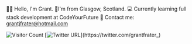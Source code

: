 👋🏻 Hello, I'm Grant.
📍I'm from Glasgow, Scotland.
💻 Currently learning full stack development at CodeYourFuture
📧 Contact me: grantjfrater@hotmail.com

![Visitor Count](https://profile-counter.glitch.me/{username}/count.svg)
[![Twitter URL](https://img.shields.io/twitter/url/https/twitter.com/grantfrater_.svg?style=social&label=Follow%20%40grantfrater_)](https://twitter.com/grantfrater_)
